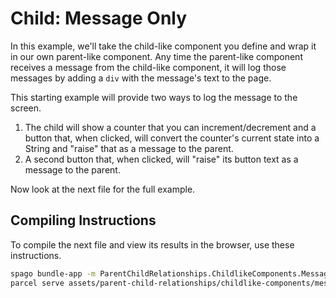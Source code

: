 # Child: Message Only

In this example, we'll take the child-like component you define and wrap it in our own parent-like component. Any time the parent-like component receives a message from the child-like component, it will log those messages by adding a `div` with the message's text to the page.

This starting example will provide two ways to log the message to the screen.
1. The child will show a counter that you can increment/decrement and a button that, when clicked, will convert the counter's current state into a String and "raise" that as a message to the parent.
2. A second button that, when clicked, will "raise" its button text as a message to the parent.

Now look at the next file for the full example.

## Compiling Instructions

To compile the next file and view its results in the browser, use these instructions.

```bash
spago bundle-app -m ParentChildRelationships.ChildlikeComponents.MessageOnly -t assets/parent-child-relationships/childlike-components/message-only.js
parcel serve assets/parent-child-relationships/childlike-components/message-only.html -o child-message-only--parcelified.html --open
```

